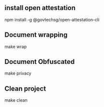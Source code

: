 ## install open attestation
npm install -g @govtechsg/open-attestation-cli

## Document wrapping
make wrap

## Document Obfuscated
make privacy

## Clean project
make clean